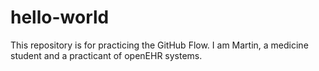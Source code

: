 # hello-world
This repository is for practicing the GitHub Flow.
I am Martin, a medicine student and a practicant of openEHR systems.
